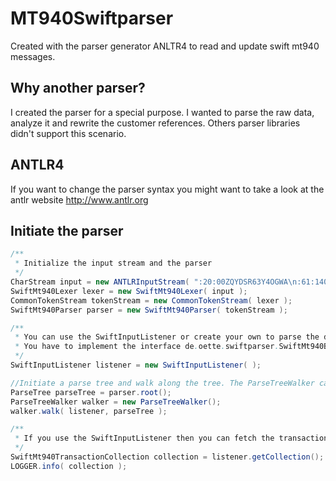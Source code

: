 # MT940Swiftparser

Created with the parser generator ANLTR4 to read and update swift mt940 messages.

## Why another parser?

I created the parser for a special purpose. I wanted to parse the raw data, analyze it and rewrite the customer references.
Others parser libraries didn't support this scenario.

## ANTLR4

If you want to change the parser syntax you might want to take a look at the antlr website
http://www.antlr.org

## Initiate the parser

```java
/**
 * Initialize the input stream and the parser
 */
CharStream input = new ANTLRInputStream( ":20:00ZQYDSR63Y4OGWA\n:61:1402190218D1156,14NCMZ100207602400//99100/074\n:86:833?00CASH CONCENTRATING BUCHUNG?1099100?20ACMS W/100 2076024 00\n-" );
SwiftMt940Lexer lexer = new SwiftMt940Lexer( input );
CommonTokenStream tokenStream = new CommonTokenStream( lexer );
SwiftMt940Parser parser = new SwiftMt940Parser( tokenStream );

/**
 * You can use the SwiftInputListener or create your own to parse the document
 * You have to implement the interface de.oette.swiftparser.SwiftMt940BaseListener
 */
SwiftInputListener listener = new SwiftInputListener( );

//Initiate a parse tree and walk along the tree. The ParseTreeWalker calls the listener methods
ParseTree parseTree = parser.root();
ParseTreeWalker walker = new ParseTreeWalker();
walker.walk( listener, parseTree );

/**
 * If you use the SwiftInputListener then you can fetch the transaction collection
 */
SwiftMt940TransactionCollection collection = listener.getCollection();
LOGGER.info( collection );
```
